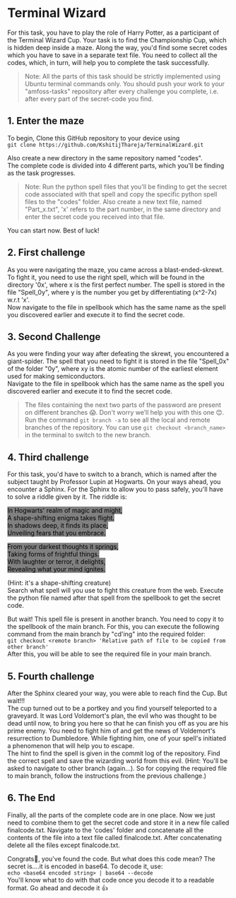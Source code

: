 # Terminal Wizard

For this task, you have to play the role of Harry Potter, as a participant of the Terminal Wizard Cup. Your task is to find the Championship Cup, which is hidden deep inside a maze. Along the way, you'd find some secret codes which you have to save in a separate text file. You need to collect all the codes, which, in turn, will help you to complete the task successfully.  

> Note: All the parts of this task should be strictly implemented using Ubuntu terminal commands only. You should push your work to your "amfoss-tasks" repository after every challenge you complete, i.e. after every part of the secret-code you find.  


## 1. Enter the maze 

To begin, Clone this GitHub repository to your device using  
```git clone https://github.com/KshitijThareja/TerminalWizard.git```  

Also create a new directory in the same repository named "codes".  
The complete code is divided into 4 different parts, which you'll be finding as the task progresses.  

> Note: Run the python spell files that you'll be finding to get the secret code associated with that spell and copy the specific python spell files to the "codes" folder. Also create a new text file, named "Part_x.txt", 'x' refers to the part number, in the same directory and enter the secret code you received into that file.  

You can start now. Best of luck!  

## 2. First challenge

As you were navigating the maze, you came across a blast-ended-skrewt. To fight it, you need to use the right spell, which will be found in the directory '0x', where x is the first perfect number. The spell is stored in the file "Spell_0y", where y is the number you get by differentiating (x^2-7x) w.r.t 'x'.  
Now navigate to the file in spellbook which has the same name as the spell you discovered earlier and execute it to find the secret code.

## 3. Second Challenge

As you were finding your way after defeating the skrewt, you encountered a giant-spider. The spell that you need to fight it is stored in the file "Spell_0x" of the folder "0y", where xy is the atomic number of the earliest element used for making semiconductors.  
Navigate to the file in spellbook which has the same name as the spell you discovered earlier and execute it to find the secret code.  

> The files containing the next two parts of the password are present on different branches 😱. Don't worry we’ll help you with this one 😊. Run the command `git branch -a` to see all the local and remote branches of the repository. You can use `git checkout <branch_name>` in the terminal to switch to the new branch.

## 4. Third challenge
For this task, you'd have to switch to a branch, which is named after the subject taught by Professor Lupin at Hogwarts.
On your ways ahead, you encounter a Sphinx. For the Sphinx to allow you to pass safely, you'll have to solve a riddle given by it. The riddle is:  

<mark style="background-color: grey">In Hogwarts' realm of magic and might,  
A shape-shifting enigma takes flight.  
In shadows deep, it finds its place,  
Unveiling fears that you embrace.</mark> 

<mark style="background-color: grey">From your darkest thoughts it springs,  
Taking forms of frightful things.  
With laughter or terror, it delights,  
Revealing what your mind ignites.</mark>   

(Hint: it's a shape-shifting creature)  
Search what spell will you use to fight this creature from the web. Execute the python file named after that spell from the spellbook to get the secret code.  

But wait! This spell file is present in another branch. You need to copy it to the spellbook of the main branch. For this, you can execute the following command from the main branch by "cd'ing" into the required folder:  
``` git checkout <remote branch> 'Relative path of file to be copied from other branch' ```   
After this, you will be able to see the required file in your main branch.  

## 5. Fourth challenge

After the Sphinx cleared your way, you were able to reach find the Cup. But wait!!!  
The cup turned out to be a portkey and you find yourself teleported to a graveyard. It was Lord Voldemort's plan, the evil who was thought to be dead until now, to bring you here so that he can finish you off as you are his prime enemy. You need to fight him of and get the news of Voldemort's resurrection to Dumbledore. While fighting him, one of your spell's initiated a phenomenon that will help you to escape.  
The hint to find the spell is given in the commit log of the repository. Find the correct spell and save the wizarding world from this evil. 
(Hint: You'll be asked to navigate to other branch (again...). So for copying the required file to main branch, follow the instructions from the previous challenge.)  

## 6. The End
Finally, all the parts of the complete code are in one place. Now we just need to combine them to get the secret code and store it in a new file called finalcode.txt. Navigate to the 'codes' folder and concatenate all the contents of the file into a text file called finalcode.txt. After concatenating delete all the files except finalcode.txt.  

Congrats🎉, you've found the code. But what does this code mean?    The secret is....it is encoded in base64. To decode it, use:  
``` echo <base64 encoded string> | base64 --decode ```  
You'll know what to do with that code once you decode it to a readable format. Go ahead and decode it 👍
